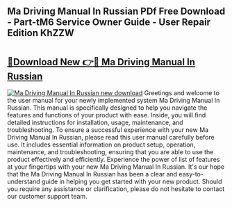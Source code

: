 ## Ma Driving Manual In Russian PDf Free Download - Part-tM6 Service Owner Guide - User Repair Edition KhZZW

# <h2><a href="http://bc54239.oget.top/?id=Ma+Driving+Manual+In+Russian">🔗Download New 👉🔴 Ma Driving Manual In Russian</a></h2>

[![Ma Driving Manual In Russian new download](https://i.imgur.com/5g1atiW.png)](http://bc54239.oget.top/?id=Ma+Driving+Manual+In+Russian)
Greetings and welcome to the user manual for your newly implemented system Ma Driving Manual In Russian. This manual is specifically designed to help you navigate the features and functions of your product with ease. Inside, you will find detailed instructions for installation, usage, maintenance, and troubleshooting. To ensure a successful experience with your new Ma Driving Manual In Russian, please read this user manual carefully before use. It includes essential information on product setup, operation, maintenance, and troubleshooting, ensuring that you are able to use the product effectively and efficiently. Experience the power of list of features at your fingertips with your new Ma Driving Manual In Russian. It's our hope that the Ma Driving Manual In Russian has been a clear and easy-to-understand guide in helping you get started with your new product. Should you require any assistance or clarification, please do not hesitate to contact our customer support team.
